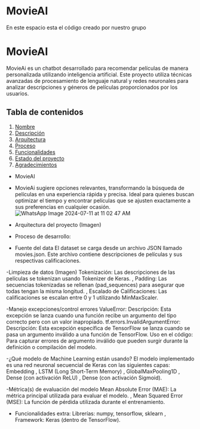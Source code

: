 # MovieAI
En este espacio esta el código creado por nuestro grupo 

# MovieAI

MovieAi es un chatbot desarrollado para recomendar películas de manera personalizada utilizando inteligencia artificial. Este proyecto utiliza técnicas avanzadas de procesamiento de lenguaje natural y redes neuronales para analizar descripciones y géneros de películas proporcionados por los usuarios.

## Tabla de contenidos

1. [Nombre](#Nombre)
2. [Descripción](#descripción)
3. [Arquitectura](#Arquitectura)
4. [Proceso](#Proceso)
5. [Funcionalidades](#Funcionalidades)
6. [Estado del proyecto](#EstadoDelProyecto)
7. [Agradecimientos](#Agradecimientos)


* MovieAI

* MovieAi sugiere opciones relevantes, transformando la búsqueda de películas en una experiencia rápida y precisa. Ideal para quienes buscan optimizar el tiempo y encontrar películas que se ajusten exactamente a sus preferencias en cualquier ocasión.
  ![WhatsApp Image 2024-07-11 at 11 02 47 AM](https://github.com/repositoriosHackaton/MovieAI/assets/149196071/8e035da7-615b-4ade-ab84-67ef7915e3f6)

* Arquitectura del proyecto (Imagen)

* Proceso de desarrollo:
* Fuente del data
  El dataset se carga desde un archivo JSON llamado movies.json. Este archivo contiene descripciones de películas y sus respectivas calificaciones.
  
-Limpieza de datos (Imagen)
  Tokenización: Las descripciones de las películas se tokenizan usando Tokenizer de Keras.
  , Padding: Las secuencias tokenizadas se rellenan (pad_sequences) para asegurar que todas tengan la misma longitud.
  , Escalado de Calificaciones: Las calificaciones se escalan entre 0 y 1 utilizando MinMaxScaler.
  
-Manejo excepciones/control errores
ValueError: Descripción: Esta excepción se lanza cuando una función recibe un argumento del tipo correcto pero con un valor inapropiado.
tf.errors.InvalidArgumentError: Descripción: Esta excepción específica de TensorFlow se lanza cuando se pasa un argumento inválido a una función de TensorFlow. Uso en el código: Para capturar errores de argumento inválido que pueden surgir durante la definición o compilación del modelo.

-¿Qué modelo de Machine Learning están usando?
  El modelo implementado es una red neuronal secuencial de Keras con las siguientes capas:
    Embedding
    , LSTM (Long Short-Term Memory)
    , GlobalMaxPooling1D
    , Dense (con activación ReLU)
    , Dense (con activación Sigmoid).

-Métrica(s) de evaluación del modelo
  Mean Absolute Error (MAE): La métrica principal utilizada para evaluar el modelo.
  , Mean Squared Error (MSE): La función de pérdida utilizada durante el entrenamiento.
  
* Funcionalidades extra:
  Librerías: numpy, tensorflow, sklearn
  , Framework: Keras (dentro de TensorFlow).
  
